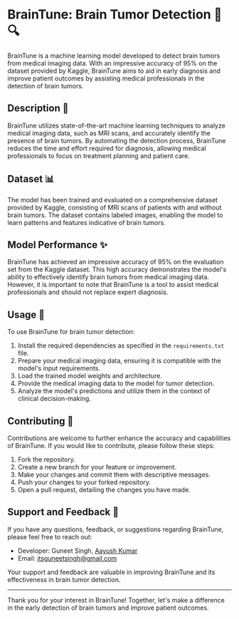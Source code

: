 # BrainTune: Brain Tumor Detection 🧠🔍

BrainTune is a machine learning model developed to detect brain tumors from medical imaging data. With an impressive accuracy of 95% on the dataset provided by Kaggle, BrainTune aims to aid in early diagnosis and improve patient outcomes by assisting medical professionals in the detection of brain tumors.

## Description 📝

BrainTune utilizes state-of-the-art machine learning techniques to analyze medical imaging data, such as MRI scans, and accurately identify the presence of brain tumors. By automating the detection process, BrainTune reduces the time and effort required for diagnosis, allowing medical professionals to focus on treatment planning and patient care.

## Dataset 📊

The model has been trained and evaluated on a comprehensive dataset provided by Kaggle, consisting of MRI scans of patients with and without brain tumors. The dataset contains labeled images, enabling the model to learn patterns and features indicative of brain tumors.

## Model Performance ✨

BrainTune has achieved an impressive accuracy of 95% on the evaluation set from the Kaggle dataset. This high accuracy demonstrates the model's ability to effectively identify brain tumors from medical imaging data. However, it is important to note that BrainTune is a tool to assist medical professionals and should not replace expert diagnosis.

## Usage 🚀

To use BrainTune for brain tumor detection:

1. Install the required dependencies as specified in the `requirements.txt` file.
2. Prepare your medical imaging data, ensuring it is compatible with the model's input requirements.
3. Load the trained model weights and architecture.
4. Provide the medical imaging data to the model for tumor detection.
5. Analyze the model's predictions and utilize them in the context of clinical decision-making.

## Contributing 🤝

Contributions are welcome to further enhance the accuracy and capabilities of BrainTune. If you would like to contribute, please follow these steps:

1. Fork the repository.
2. Create a new branch for your feature or improvement.
3. Make your changes and commit them with descriptive messages.
4. Push your changes to your forked repository.
5. Open a pull request, detailing the changes you have made.

## Support and Feedback 📧

If you have any questions, feedback, or suggestions regarding BrainTune, please feel free to reach out:

- Developer: Guneet Singh,  <a href = "https://github.com/aayushkumar20" alt = "GitHub">Aayush Kumar</a>
- Email: itsguneetsingh@gmail.com

Your support and feedback are valuable in improving BrainTune and its effectiveness in brain tumor detection.

---

Thank you for your interest in BrainTune! Together, let's make a difference in the early detection of brain tumors and improve patient outcomes.
